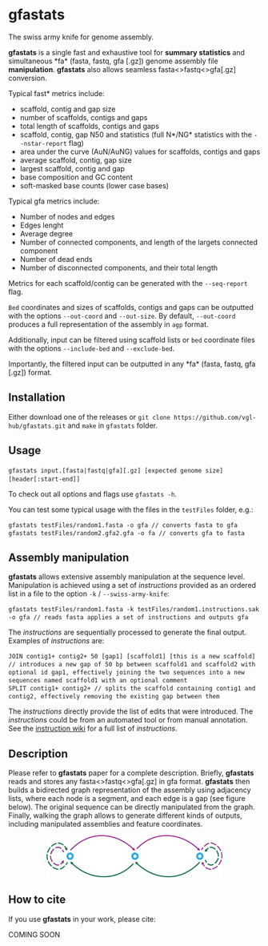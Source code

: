 # gfastats

The swiss army knife for genome assembly.

**gfastats** is a single fast and exhaustive tool for **summary statistics** and simultaneous \*fa\* (fasta, fastq, gfa [.gz]) genome assembly file **manipulation**.
**gfastats** also allows seamless fasta<>fastq<>gfa[.gz] conversion.

Typical fast\* metrics include:

- scaffold, contig and gap size
- number of scaffolds, contigs and gaps
- total length of scaffolds, contigs and gaps
- scaffold, contig, gap N50 and statistics (full N\*/NG\* statistics with the `--nstar-report` flag)
- area under the curve (AuN/AuNG) values for scaffolds, contigs and gaps
- average scaffold, contig, gap size
- largest scaffold, contig and gap
- base composition and GC content
- soft-masked base counts (lower case bases)

Typical gfa metrics include:

- Number of nodes and edges
- Edges lenght
- Average degree
- Number of connected components, and length of the largets connected component
- Number of dead ends
- Number of disconnected components, and their total length 

Metrics for each scaffold/contig can be generated with the `--seq-report` flag.

`Bed` coordinates and sizes of scaffolds, contigs and gaps can be outputted with the options `--out-coord` and `--out-size`. By default, `--out-coord` produces a full representation of the assembly in `agp` format.

Additionally, input can be filtered using scaffold lists or `bed` coordinate files with the options `--include-bed` and `--exclude-bed`.

Importantly, the filtered input can be outputted in any \*fa\* (fasta, fastq, gfa [.gz]) format.

## Installation

Either download one of the releases or `git clone https://github.com/vgl-hub/gfastats.git` and `make` in `gfastats` folder.

## Usage

`gfastats input.[fasta|fastq|gfa][.gz] [expected genome size] [header[:start-end]]`

To check out all options and flags use `gfastats -h`.

You can test some typical usage with the files in the `testFiles` folder, e.g.:

```
gfastats testFiles/random1.fasta -o gfa // converts fasta to gfa
gfastats testFiles/random2.gfa2.gfa -o fa // converts gfa to fasta
```

## Assembly manipulation

**gfastats** allows extensive assembly manipulation at the sequence level. Manipulation is achieved using a set of _instructions_ provided as an ordered list in a file to the option `-k` / `--swiss-army-knife`:

```
gfastats testFiles/random1.fasta -k testFiles/random1.instructions.sak -o gfa // reads fasta applies a set of instructions and outputs gfa
```

The _instructions_ are sequentially processed to generate the final output. Examples of _instructions_ are:

```
JOIN contig1+ contig2+ 50 [gap1] [scaffold1] [this is a new scaffold] // introduces a new gap of 50 bp between scaffold1 and scaffold2 with optional id gap1, effectively joining the two sequences into a new sequences named scaffold1 with an optional comment
SPLIT contig1+ contig2+ // splits the scaffold containing contig1 and contig2, effectively removing the existing gap between them
```

The _instructions_ directly provide the list of edits that were introduced. The _instructions_ could be from an automated tool or from manual annotation. See the <a href="instructions/">instruction wiki</a> for a full list of _instructions_.

## Description

Please refer to **gfastats** paper for a complete description. Briefly, **gfastats** reads and stores any fasta<>fastq<>gfa[.gz] in gfa format. **gfastats** then builds a bidirected graph representation of the assembly using adjacency lists, where each node is a segment, and each edge is a gap (see figure below). The original sequence can be directly manipulated from the graph. Finally, walking the graph allows to generate different kinds of outputs, including manipulated assemblies and feature coordinates.

<p align="center">
    <img src="images/graph.png" alt="alt gfastats assembly graph" width="70%" />
</p>

## How to cite

If you use **gfastats** in your work, please cite:

COMING SOON
